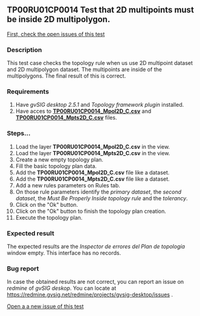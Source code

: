 ## TP00RU01CP0014 Test that 2D multipoints must be inside 2D multipolygon.

[First, check the open issues of this test](https://redmine.gvsig.net/redmine/projects/gvsig-desktop/issues?utf8=%E2%9C%93&set_filter=1&f%5B%5D=status_id&op%5Bstatus_id%5D=o&f%5B%5D=subject&op%5Bsubject%5D=%7E&v%5Bsubject%5D%5B%5D=TP00RU01CP0014&f%5B%5D=&c%5B%5D=tracker&c%5B%5D=status&c%5B%5D=priority&c%5B%5D=subject&c%5B%5D=assigned_to&c%5B%5D=updated_on&group_by=)

### Description

This test case checks the topology rule when us use 2D multipoint dataset and 2D multipolygon dataset. The multipoints are inside of the multipolygons. The final result of this is correct.

### Requirements

1. Have *gvSIG desktop 2.5.1* and *Topology framework plugin* installed.
2. Have acces to [**TP00RU01CP0014_Mpol2D_C.csv**](https://github.com/jolicar/TopologyRuleMustBeProperlyInsidePolygonsPoint/blob/master/testing/cases/TP00_TopologyRules/RU01_MustBeProperlyInsidePolygon/CP0014_MptsC_MpolC/TP00RU01CP0014_Mpol2D_C.csv) and [**TP00RU01CP0014_Mpts2D_C.csv**](https://github.com/jolicar/TopologyRuleMustBeProperlyInsidePolygonsPoint/blob/master/testing/cases/TP00_TopologyRules/RU01_MustBeProperlyInsidePolygon/CP0014_MptsC_MpolC/TP00RU01CP0014_Mpts2D_C.csv) files.

### Steps...

1. Load the layer **TP00RU01CP0014_Mpol2D_C.csv** in the view.
2. Load the layer **TP00RU01CP0014_Mpts2D_C.csv** in the view.
3. Create a new empty topology plan.
4. Fill the basic topology plan data.
5. Add the **TP00RU01CP0014_Mpol2D_C.csv** file like a dataset.
6. Add the **TP00RU01CP0014_Mpts2D_C.csv** file like a dataset.
7. Add a new rules parameters on Rules tab.
8. On those rule parameters identify the *primary dataset*, the *second dataset*, the *Must Be Properly Inside topology rule* and the *tolerancy*. 
9. Click on the "Ok" button.
10. Click on the "Ok" button to finish the topology plan creation.
11. Execute the topology plan.

### Expected result

The expected results are the *Inspector de errores del Plan de topología* window empty. This interface has no records.


### Bug report


In case the obtained results are not correct, you can report an issue on *redmine* of *gvSIG deskop*. You can locate at
https://redmine.gvsig.net/redmine/projects/gvsig-desktop/issues .

[Open a a new issue of this test](https://redmine.gvsig.net/redmine/projects/gvsig-desktop/issues/new?issue[subject]=TP00RU01CP0014+Test+that+2D+multipoints+must+be+inside+2D+multipolygon)